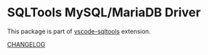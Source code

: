 # SQLTools MySQL/MariaDB Driver

This package is part of [vscode-sqltools](https://vscode-sqltools.mteixeira.dev/?umd_source=repository&utm_medium=readme&utm_campaign=mysql) extension.

[CHANGELOG](./CHANGELOG.md)